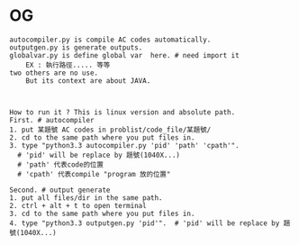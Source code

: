OG
=====
    autocompiler.py is compile AC codes automatically.
    outputgen.py is generate outputs.
    globalvar.py is define global var  here. # need import it
        EX : 執行路徑..... 等等
    two others are no use.
        But its context are about JAVA.



    How to run it ? This is linux version and absolute path. 
    First. # autocompiler
    1. put 某題號 AC codes in problist/code_file/某題號/
    2. cd to the same path where you put files in.
    3. type "python3.3 autocompiler.py 'pid' 'path' 'cpath'".  
      # 'pid' will be replace by 題號(1040X...)
      # 'path' 代表code的位置
      # 'cpath' 代表compile "program 放的位置"

    Second. # output generate
    1. put all files/dir in the same path.
    2. ctrl + alt + t to open terminal
    3. cd to the same path where you put files in.
    4. type "python3.3 outputgen.py 'pid'".  # 'pid' will be replace by 題號(1040X...)
